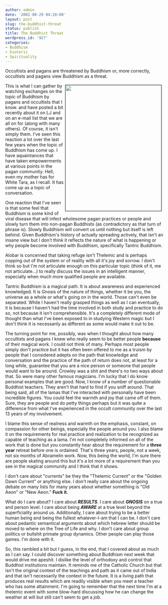 ```yaml
---
author: admin
date: '2002-08-29 04:20:00'
layout: post
slug: the-buddhist-threat
status: publish
title: The Buddhist Threat
wordpress_id: '927'
categories:
- Buddhism
- Esoteric
- Spirituality
---
```

Occultists and pagans are threatened by Buddhism or, more correctly, occultists and pagans view Buddhism as a threat.

<img width="306" vspace="5" hspace="5" height="400" border="1" align="right" src="http://www.arcanology.com/images/enemy.jpg" />This is what I can gather by watching exchanges on the topic of Buddhism by pagans and occultists that I know.  and  have posted a bit recently about it on LJ and on an e-mail list that we are all on for  (along with many others). Of course, it isn't simply them. I've seen this reaction a lot over the last few years when the topic of Buddhism has come up. I have aquaintances that have taken empowerments at various points in the pagan community. Hell, even my mother has for White Tara, as I recall. It has come up as a topic of conversation.

One reaction that I've seen is that some feel that Buddhism is some kind of viral disease that will infect wholesome pagan practices or people and slowly turn them into non-pagan Buddhists (as contradictory as that turn of phrase is). Slowly Buddhism will convert us until nothing but itself is left behind. Given Buddhism's history of actually spreading actively, that isn't an insane view but I don't think it reflects the nature of what is happening or why people become involved with Buddhism, specifically Tantric Buddhism.

Alobar is concerned that taking refuge isn't Thelemic and is perhaps copping out of the system or of reality with all it's joy and sorrow. I don't think so but I'm not articulate enough on this particular topic (think of it, me not articulate...) to really discuss the issues in an intelligent manner, especially when much more qualified people are available.

Tantric Buddhism is a magical path. It is about awareness and experienced knowledged. It is Gnosis of the nature of things, whether it be you, the universe as a whole or what's going on in the world. Those can't even be separated. While I haven't really grasped things as well as I can eventually, it is because I haven't had the time involved in both study and practice to do so, not because it isn't comprehensible. It's a completely different mode of thought than what I've been exposed to in studying Western magic but I don't think it is necessarily as different as some would make it out to be.

The turning point for me, possibly, was when I thought about how many occultists and pagans I knew who really seem to be better people <strong>because</strong> of their magical work. I could not think of many. Perhaps most people simply don't practice but it has often been offered to me as a truism by people that I considered adepts on the path that knowledge and conversation and the practice of the path of return does not, at least for a long while, guarantee that you are a nice person or someone that people would want to be around. Crowley was a shit and there's no two ways about that. So were many other famous magicians. I'm lucky that I do know personal examples that are good. Now, I know of a number of questionable Buddhist teachers. They aren't that hard to find if you sniff around. That being said, all of the lamas that I've interacted with personally have been incredible figures. You could feel the warmth and joy that came off of them. Sure, they are people and do petty things perhaps but it was quite a difference from what I've experienced in the occult community over the last 13 years of my involvement.

I blame this sense of realness and warmth on the emphasis, constant, on compassion for other beings, especially the people around you. I also blame it on the requirements for real practice and realization to be recognized as capable of teaching as a lama. I'm not completely informed on all of the work that is done but you constantly hear about the requirement for a <strong>three year</strong> retreat before one is ordained. That's three years, people, not a week, not six months of Abramelin work. Now, this being the world, I'm sure there are people skating around this but it's a lot more of a requirement than you see in the magical community and I think that it shows.

I don't care about "currents" be they the "Thelemic Current" or the "Golden Dawn Current" or anything else. I don't really care about the ongoing debate on many lists for many years about whether something is "Old Aeon" or "New Aeon." <strong>Fuck it.</strong>

What do I care about? I care about <strong><em>RESULTS</em></strong>. I care about <strong><em>GNOSIS</em></strong> on a true and person level. I care about being <strong><em>AWARE</em></strong> at a true level beyond the superficiality around us. Additionally, I care about trying to be a better human being and being the fullest whatever-I-am that I can be. I don't care about pedantic semantical arguments about which hebrew letter should be moved to where on the Tree of Life and why. I don't care about group politics or bullshit primate group dynamics. Other people can play those games. I'm done with it.

So, this rambled a bit but I guess, in the end, that I covered about as much as I can say. I could discover something about Buddhism next week that would drive me apeshit. I dislike the level of orthodoxy and control that Buddhist institutions maintain. It reminds me of the Catholic Church but that isn't the original context of the teachings and path as it came out of India and that isn't necessarily the context in the future. It is a living path that produces real results which are readily visible when you meet a teacher who has some attainment. I'm going to remember that the next time I'm at a thelemic event with some blow-hard discussing how he can change the weather at will but still can't seem to get a job.
